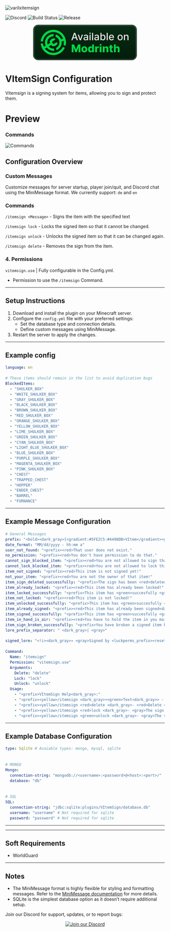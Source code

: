 ![varilxitemsign](https://cdn.modrinth.com/data/cached_images/53be9abc933500b97eda2771459cf73760ff2cc2_0.webp)

![Discord](https://img.shields.io/discord/1322873747535040512)
![Build Status](https://img.shields.io/github/actions/workflow/status/Varilx-Development/VItemSign/build.yml?branch=main)
![Release](https://img.shields.io/github/v/release/Varilx-Development/VItemSign)

<p align="center">
    <a href="https://modrinth.com/plugin/vitemsign">
        <img src="https://raw.githubusercontent.com/vLuckyyy/badges/main/avaiable-on-modrinth.svg" alt="Available on Modrinth" />
    </a>
</p>

# VItemSign Configuration

Vitemsign is a signing system for items, allowing you to sign and protect them.

# Preview

### Commands
![Commands](https://cdn.varilx.de/raw/Jox6cV.png)


## Configuration Overview

### **Custom Messages**
Customize messages for server startup, player join/quit, and Discord chat using the MiniMessage format.
We currently support: `de` and `en`

### **Commands**
`/itemsign <Message>` - Signs the item with the specified text

`/itemsign lock` - Locks the signed item so that it cannot be changed.

`/itemsign unlock` - Unlocks the signed item so that it can be changed again.

`/itemsign delete` - Removes the sign from the item.


### 4. **Permissions** 
`vitemsign.use` | Fully configurable in the Config.yml.
- Permission to use the `/itemsign` Command.

---

## Setup Instructions 

1. Download and install the plugin on your Minecraft server.
2. Configure the `config.yml` file with your preferred settings:
    - Set the database type and connection details.
    - Define custom messages using MiniMessage.
3. Restart the server to apply the changes.

---

## Example config

```yaml
language: en

# These items should remain in the list to avoid duplication bugs
BlockedItems:
  - "SHULKER_BOX"
  - "WHITE_SHULKER_BOX"
  - "GRAY_SHULKER_BOX"
  - "BLACK_SHULKER_BOX"
  - "BROWN_SHULKER_BOX"
  - "RED_SHULKER_BOX"
  - "ORANGE_SHULKER_BOX"
  - "YELLOW_SHULKER_BOX"
  - "LIME_SHULKER_BOX"
  - "GREEN_SHULKER_BOX"
  - "CYAN_SHULKER_BOX"
  - "LIGHT_BLUE_SHULKER_BOX"
  - "BLUE_SHULKER_BOX"
  - "PURPLE_SHULKER_BOX"
  - "MAGENTA_SHULKER_BOX"
  - "PINK_SHULKER_BOX"
  - "CHEST"
  - "TRAPPED_CHEST"
  - "HOPPER"
  - "ENDER_CHEST"
  - "BARREL"
  - "FURNANCE"
```

---

## Example Message Configuration

```yaml
# General Messages
prefix: "<bold><dark_gray>[<gradient:#5FE2C5:#4498DB>VItem</gradient><gradient:#4498DB:#89B974>Si</gradient><gradient:#89B974:#89B974>gn</gradient><dark_gray>]<reset><gray> "
date_format: "MM/dd/yyyy - hh:mm a"
user_not_found: "<prefix><red>That user does not exist."
no_permission: "<prefix><red>You don't have permission to do that."
cannot_sign_blocked_item: "<prefix><red>You are not allowed to sign that!"
cannot_lock_blocked_item: "<prefix><red>You are not allowed to lock this item!"
item_not_signed: "<prefix><red>This item is not signed yet!"
not_your_item: "<prefix><red>You are not the owner of that item!"
item_sign_deleted_successfully: "<prefix>The sign has been <red>deleted <green>succesfully <gray>!"
item_already_locked: "<prefix><red>This item has already been locked!"
item_locked_successfully: "<prefix>This item has <green>succesfully <gray>been <red>locked<dark_gray>!"
item_not_locked: "<prefix><red>This item is not locked!"
item_unlocked_successfully: "<prefix>This item has <green>succesfully <gray>been unlocked<dark_gray>!"
item_already_signed: "<prefix><red>This item has already been signed<dark_gray>!"
item_signed_successfully: "<prefix>This item has <green>succesfully <gray>been signed<dark_gray>."
item_in_hand_is_air: "<prefix><red>You have to hold the item in you main hand!"
item_sign_broken_successfully: "<prefix>You have broken a signed item block!"
lore_prefix_separator: " <dark_gray>| <gray>"

signed_lore: "<!i><dark_gray>» <gray>Signed by <luckperms_prefix><reset><separator><username> <gray>am <yellow><date>"

Command:
  Name: "itemsign"
  Permission: "vitemsign.use"
  Arguments:
    Delete: "delete"
    Lock: "lock"
    Unlock: "unlock"
  Usage:
    - "<prefix>VItemSign Help<dark_gray>:"
    - "<prefix><yellow>/itemsign <dark_gray><<green>Text<dark_gray>> - <gray>Signs an <yellow>Item<gray>."
    - "<prefix><yellow>/itemsign <red>delete <dark_gray>- <red>Delete <gray>the item sign."
    - "<prefix><yellow>/itemsign <red>lock <dark_gray>- <gray>The sign will get <red>locked."
    - "<prefix><yellow>/itemsign <green>unlock <dark_gray>- <gray>The sign will get <yellow>unlocked."
```

---

## Example Database Configuration

```yaml
type: Sqlite # Avaiable types: mongo, mysql, sqlite


# MONGO
Mongo:
  connection-string: "mongodb://<username>:<password>@<host>:<port>/"
  database: "db"


# SQL
SQL:
  connection-string: "jdbc:sqlite:plugins/VItemSign/database.db"
  username: "username" # Not required for sqlite
  password: "password" # Not required for sqlite
```


---

---
## Soft Requirements
* WorldGuard
---



## Notes

- The MiniMessage format is highly flexible for styling and formatting messages. Refer to the [MiniMessage documentation](https://docs.advntr.dev/minimessage/format.html) for more details.
- SQLite is the simplest database option as it doesn’t require additional setup.


Join our Discord for support, updates, or to report bugs:
<p align="center"> <a href="https://discord.gg/ZPyb9g6Gs4"> <img src="https://cdn.varilx.de/raw/Zm9inS.png" alt="Join our Discord" width="400"> </a> </p>
